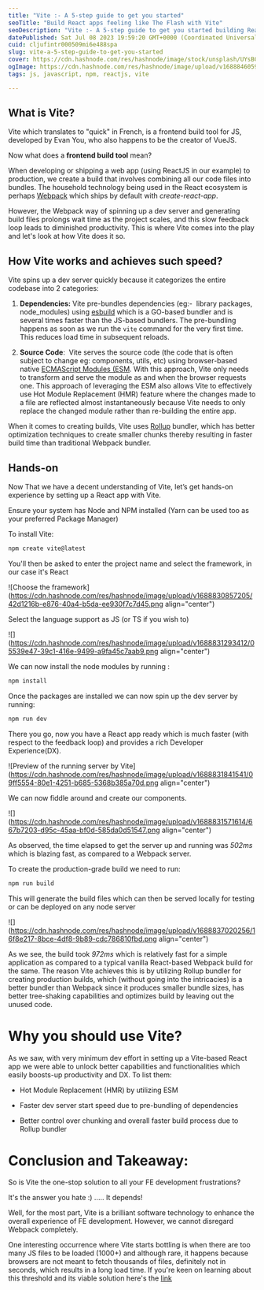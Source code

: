 ```yaml
---
title: "Vite :- A 5-step guide to get you started"
seoTitle: "Build React apps feeling like The Flash with Vite"
seoDescription: "Vite :- A 5-step guide to get you started building React apps feeling like The Flash"
datePublished: Sat Jul 08 2023 19:59:20 GMT+0000 (Coordinated Universal Time)
cuid: cljufintr000509mi6e488spa
slug: vite-a-5-step-guide-to-get-you-started
cover: https://cdn.hashnode.com/res/hashnode/image/stock/unsplash/UYsBCu9RP3Y/upload/9915e652c987ed3c436b288eb08907c5.jpeg
ogImage: https://cdn.hashnode.com/res/hashnode/image/upload/v1688846059527/e2d2b1e9-fb18-482e-acaa-e6a3c3c10727.png
tags: js, javascript, npm, reactjs, vite

---
```


## What is Vite?

Vite which translates to "quick" in French, is a frontend build tool for JS, developed by Evan You, who also happens to be the creator of VueJS.

Now what does a **frontend build tool** mean?

When developing or shipping a web app (using ReactJS in our example) to production, we create a build that involves combining all our code files into bundles. The household technology being used in the React ecosystem is perhaps [Webpack](https://webpack.js.org/) which ships by default with *create-react-app*.

However, the Webpack way of spinning up a dev server and generating build files prolongs wait time as the project scales, and this slow feedback loop leads to diminished productivity. This is where Vite comes into the play and let's look at how Vite does it so.

## How Vite works and achieves such speed?

Vite spins up a dev server quickly because it categorizes the entire codebase into 2 categories:

1. **Dependencies:** Vite pre-bundles dependencies (eg:-  library packages, node\_modules) using [esbuild](https://esbuild.github.io/) which is a GO-based bundler and is several times faster than the JS-based bundlers. The pre-bundling happens as soon as we run the `vite` command for the very first time. This reduces load time in subsequent reloads.
    
2. **Source Code**:  Vite serves the source code (the code that is often subject to change eg: components, utils, etc) using browser-based native [ECMAScript Modules (ESM](https://developer.mozilla.org/en-US/docs/Web/JavaScript/Guide/Modules). With this approach, Vite only needs to transform and serve the module as and when the browser requests one. This approach of leveraging the ESM also allows Vite to effectively use Hot Module Replacement (HMR) feature where the changes made to a file are reflected almost instantaneously because Vite needs to only replace the changed module rather than re-building the entire app.
    

When it comes to creating builds, Vite uses [Rollup](https://rollupjs.org/) bundler, which has better optimization techniques to create smaller chunks thereby resulting in faster build time than traditional Webpack bundler.

## Hands-on

Now That we have a decent understanding of Vite, let’s get hands-on experience by setting up a React app with Vite.

Ensure your system has Node and NPM installed (Yarn can be used too as your preferred Package Manager)

To install Vite:

```bash
npm create vite@latest
```

You'll then be asked to enter the project name and select the framework, in our case it's React

![Choose the framework](https://cdn.hashnode.com/res/hashnode/image/upload/v1688830857205/42d1216b-e876-40a4-b5da-ee930f7c7d45.png align="center")

Select the language support as JS (or TS if you wish to)

![](https://cdn.hashnode.com/res/hashnode/image/upload/v1688831293412/05539e47-39c1-416e-9499-a9fa45c7aab9.png align="center")

We can now install the node modules by running :

```bash
npm install
```

Once the packages are installed we can now spin up the dev server by running:

```bash
npm run dev
```

There you go, now you have a React app ready which is much faster (with respect to the feedback loop) and provides a rich Developer Experience(DX).

![Preview of the running server by Vite](https://cdn.hashnode.com/res/hashnode/image/upload/v1688831841541/09ff5554-80e1-4251-b685-5368b385a70d.png align="center")

We can now fiddle around and create our components.

![](https://cdn.hashnode.com/res/hashnode/image/upload/v1688831571614/667b7203-d95c-45aa-bf0d-585da0d51547.png align="center")

As observed, the time elapsed to get the server up and running was *502ms* which is blazing fast, as compared to a Webpack server.

To create the production-grade build we need to run:

```bash
npm run build
```

This will generate the build files which can then be served locally for testing or can be deployed on any node server

![](https://cdn.hashnode.com/res/hashnode/image/upload/v1688837020256/16f8e217-8bce-4df8-9b89-cdc786810fbd.png align="center")

As we see, the build took *972ms* which is relatively fast for a simple application as compared to a typical vanilla React-based Webpack build for the same. The reason Vite achieves this is by utilizing Rollup bundler for creating production builds, which (without going into the intricacies) is a better bundler than Webpack since it produces smaller bundle sizes, has better tree-shaking capabilities and optimizes build by leaving out the unused code.

# Why you should use Vite?

As we saw, with very minimum dev effort in setting up a Vite-based React app we were able to unlock better capabilities and functionalities which easily boosts-up productivity and DX. To list them:

* Hot Module Replacement (HMR) by utilizing ESM
    
* Faster dev server start speed due to pre-bundling of dependencies
    
* Better control over chunking and overall faster build process due to Rollup bundler
    

# Conclusion and Takeaway:

So is Vite the one-stop solution to all your FE development frustrations?

It's the answer you hate :) ..... It depends!

Well, for the most part, Vite is a brilliant software technology to enhance the overall experience of FE development. However, we cannot disregard Webpack completely.

One interesting occurrence where Vite starts bottling is when there are too many JS files to be loaded (1000+) and although rare, it happens because browsers are not meant to fetch thousands of files, definitely not in seconds, which results in a long load time. If you're keen on learning about this threshold and its viable solution here's the [link](https://betterprogramming.pub/is-vite-really-faster-than-webpack-b414f6cc751c)
